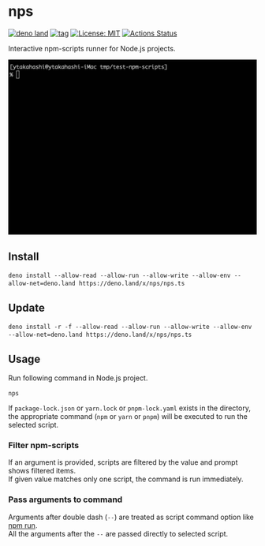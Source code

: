 <!-- deno-fmt-ignore-file -->

# nps

[![deno land](https://img.shields.io/badge/deno.land/x/nps-lightgrey.svg?logo=deno&labelColor=black)](https://deno.land/x/nps)
[![tag](https://img.shields.io/github/tag/ytakahashi/nps.svg)](https://github.com/ytakahashi/nps)
[![License: MIT](https://img.shields.io/badge/License-MIT-yellow.svg)](https://opensource.org/licenses/MIT)
[![Actions Status](https://github.com/ytakahashi/nps/workflows/Deno/badge.svg)](https://github.com/ytakahashi/nps/actions/workflows/deno.yml)

Interactive npm-scripts runner for Node.js projects.

![image](./image/nps.gif)

## Install

```terminal
deno install --allow-read --allow-run --allow-write --allow-env --allow-net=deno.land https://deno.land/x/nps/nps.ts
```

## Update

```terminal
deno install -r -f --allow-read --allow-run --allow-write --allow-env --allow-net=deno.land https://deno.land/x/nps/nps.ts
```

## Usage

Run following command in Node.js project.

```terminal
nps
```

If `package-lock.json` or `yarn.lock` or `pnpm-lock.yaml` exists in the directory, the appropriate command (`npm` or `yarn` or `pnpm`) will be executed to run the selected script.

### Filter npm-scripts

If an argument is provided, scripts are filtered by the value and prompt shows filtered items.  
If given value matches only one script, the command is run immediately.

### Pass arguments to command

Arguments after double dash (`--`) are treated as script command option like [npm run](https://docs.npmjs.com/cli/v7/commands/npm-run-script).  
All the arguments after the `--` are passed directly to selected script.
